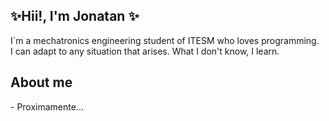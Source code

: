 
<section>
  <h2 >✨Hii!, I'm Jonatan ✨</h1>
  I´m a mechatronics engineering student of ITESM who loves programming.<br/>
  I can adapt to any situation that arises. What I don't know, I learn.
</section>  


<section>
  <h2>About me</h2>
  - Proximamente... 
</section>

<!--
**Jonatandlr/Jonatandlr** is a ✨ _special_ ✨ repository because its `README.md` (this file) appears on your GitHub profile.

Here are some ideas to get you started:

- 🔭 I’m currently working on ...
- 🌱 I’m currently learning ...
- 👯 I’m looking to collaborate on ...
- 🤔 I’m looking for help with ...
- 💬 Ask me about ...
- 📫 How to reach me: ...
- 😄 Pronouns: ...
- ⚡ Fun fact: ...
-->
